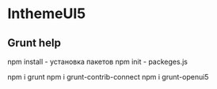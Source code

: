 # InthemeUI5

## Grunt help
npm install <pkg> - установка пакетов
npm init - packeges.js

npm i grunt
npm i grunt-contrib-connect
npm i grunt-openui5

